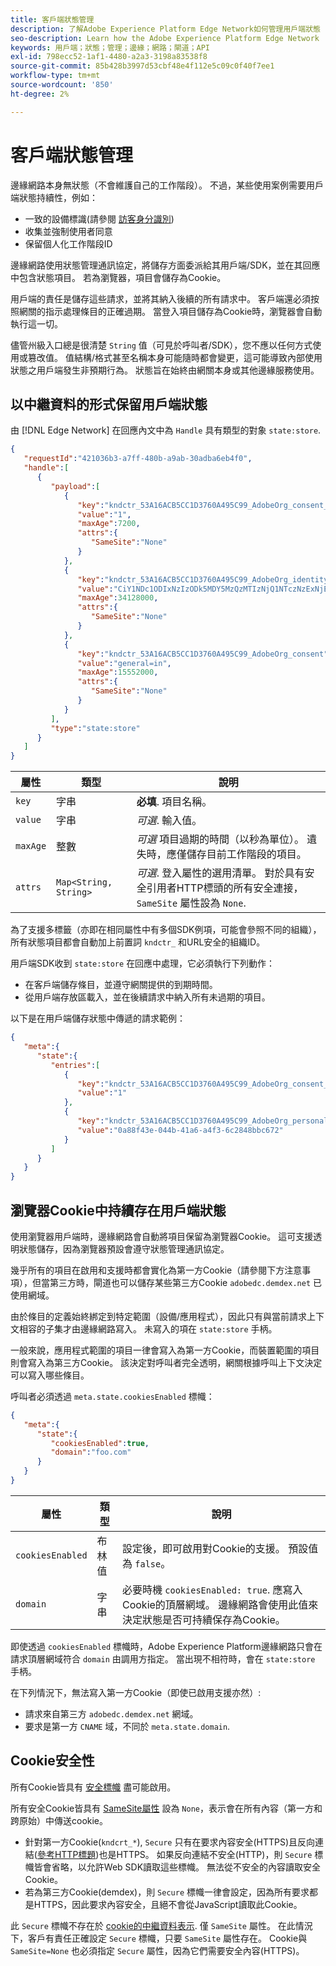 ```yaml
---
title: 客戶端狀態管理
description: 了解Adobe Experience Platform Edge Network如何管理用戶端狀態
seo-description: Learn how the Adobe Experience Platform Edge Network  manages client state
keywords: 用戶端；狀態；管理；邊緣；網路；閘道；API
exl-id: 798ecc52-1af1-4480-a2a3-3198a83538f8
source-git-commit: 85b428b3997d53cbf48e4f112e5c09c0f40f7ee1
workflow-type: tm+mt
source-wordcount: '850'
ht-degree: 2%

---
```


# 客戶端狀態管理

邊緣網路本身無狀態（不會維護自己的工作階段）。 不過，某些使用案例需要用戶端狀態持續性，例如：

* 一致的設備標識(請參閱 [訪客身分識別](visitor-identification.md))
* 收集並強制使用者同意
* 保留個人化工作階段ID

邊緣網路使用狀態管理通訊協定，將儲存方面委派給其用戶端/SDK，並在其回應中包含狀態項目。 若為瀏覽器，項目會儲存為Cookie。

用戶端的責任是儲存這些請求，並將其納入後續的所有請求中。 客戶端還必須按照網關的指示處理條目的正確過期。 當登入項目儲存為Cookie時，瀏覽器會自動執行這一切。

儘管州級入口總是很清楚 `String` 值（可見於呼叫者/SDK），您不應以任何方式使用或篡改值。 值結構/格式甚至名稱本身可能隨時都會變更，這可能導致內部使用狀態之用戶端發生非預期行為。 狀態旨在始終由網關本身或其他邊緣服務使用。

## 以中繼資料的形式保留用戶端狀態

由 [!DNL Edge Network] 在回應內文中為 `Handle` 具有類型的對象 `state:store`.

```json
{
   "requestId":"421036b3-a7ff-480b-a9ab-30adba6eb4f0",
   "handle":[
      {
         "payload":[
            {
               "key":"kndctr_53A16ACB5CC1D3760A495C99_AdobeOrg_consent_check",
               "value":"1",
               "maxAge":7200,
               "attrs":{
                  "SameSite":"None"
               }
            },
            {
               "key":"kndctr_53A16ACB5CC1D3760A495C99_AdobeOrg_identity",
               "value":"CiY1NDc1ODIxNzIzODk5MDY5MzQzMTIzNjQ1NTczNzExNjE4OTA1MFINCLGOvszNLhABGAEgBKABsY6-zM0uqAGHz-z2y82cul3wAbGOvszNLg==",
               "maxAge":34128000,
               "attrs":{
                  "SameSite":"None"
               }
            },
            {
               "key":"kndctr_53A16ACB5CC1D3760A495C99_AdobeOrg_consent",
               "value":"general=in",
               "maxAge":15552000,
               "attrs":{
                  "SameSite":"None"
               }
            }
         ],
         "type":"state:store"
      }
   ]
}
```

| 屬性 | 類型 | 說明 |
| --- | --- | --- |
| `key` | 字串 | **必填**. 項目名稱。 |
| `value` | 字串 | *可選*. 輸入值。 |
| `maxAge` | 整數 | *可選* 項目過期的時間（以秒為單位）。 遺失時，應僅儲存目前工作階段的項目。 |
| `attrs` | `Map<String, String>` | *可選*. 登入屬性的選用清單。 對於具有安全引用者HTTP標頭的所有安全連接， `SameSite` 屬性設為 `None`. |


為了支援多標籤（亦即在相同屬性中有多個SDK例項，可能會參照不同的組織），所有狀態項目都會自動加上前置詞 `kndctr_` 和URL安全的組織ID。

用戶端SDK收到 `state:store` 在回應中處理，它必須執行下列動作：

* 在客戶端儲存條目，並遵守網關提供的到期時間。
* 從用戶端存放區載入，並在後續請求中納入所有未過期的項目。

以下是在用戶端儲存狀態中傳遞的請求範例：

```json
{
   "meta":{
      "state":{
         "entries":[
            {
               "key":"kndctr_53A16ACB5CC1D3760A495C99_AdobeOrg_consent_check",
               "value":"1"
            },
            {
               "key":"kndctr_53A16ACB5CC1D3760A495C99_AdobeOrg_personalization_sessionId",
               "value":"0a88f43e-044b-41a6-a4f3-6c2848bbc672"
            }
         ]
      }
   }
}
```

## 瀏覽器Cookie中持續存在用戶端狀態

使用瀏覽器用戶端時，邊緣網路會自動將項目保留為瀏覽器Cookie。 這可支援透明狀態儲存，因為瀏覽器預設會遵守狀態管理通訊協定。

幾乎所有的項目在啟用和支援時都會實化為第一方Cookie（請參閱下方注意事項），但當第三方時，閘道也可以儲存某些第三方Cookie `adobedc.demdex.net` 已使用網域。

由於條目的定義始終綁定到特定範圍（設備/應用程式），因此只有與當前請求上下文相容的子集才由邊緣網路寫入。 未寫入的項在 `state:store` 手柄。

一般來說，應用程式範圍的項目一律會寫入為第一方Cookie，而裝置範圍的項目則會寫入為第三方Cookie。 該決定對呼叫者完全透明，網關根據呼叫上下文決定可以寫入哪些條目。

呼叫者必須透過 `meta.state.cookiesEnabled` 標幟：

```json
{
   "meta":{
      "state":{
         "cookiesEnabled":true,
         "domain":"foo.com"
      }
   }
}
```

| 屬性 | 類型 | 說明 |
| --- | --- | --- |
| `cookiesEnabled` | 布林值 | 設定後，即可啟用對Cookie的支援。 預設值為 `false`。 |
| `domain` | 字串 | 必要時機 `cookiesEnabled: true`. 應寫入Cookie的頂層網域。 邊緣網路會使用此值來決定狀態是否可持續保存為Cookie。 |

即使透過 `cookiesEnabled` 標幟時，Adobe Experience Platform邊緣網路只會在請求頂層網域符合 `domain` 由調用方指定。 當出現不相符時，會在 `state:store` 手柄。

在下列情況下，無法寫入第一方Cookie（即使已啟用支援亦然）:

* 請求來自第三方 `adobedc.demdex.net` 網域。
* 要求是第一方 `CNAME` 域，不同於 `meta.state.domain`.

## Cookie安全性

所有Cookie皆具有 [安全標幟](https://developer.mozilla.org/en-US/docs/Web/HTTP/Cookies#restrict_access_to_cookies) 盡可能啟用。

所有安全Cookie皆具有 [SameSite屬性](https://developer.mozilla.org/en-US/docs/Web/HTTP/Headers/Set-Cookie/SameSite) 設為 `None`，表示會在所有內容（第一方和跨原始）中傳送cookie。

* 針對第一方Cookie(`kndcrt_*`), `Secure` 只有在要求內容安全(HTTPS)且反向連結([參考HTTP標題](https://developer.mozilla.org/en-US/docs/Web/HTTP/Headers/Referer))也是HTTPS。 如果反向連結不安全(HTTP)，則 `Secure` 標幟皆會省略，以允許Web SDK讀取這些標幟。 無法從不安全的內容讀取安全Cookie。
* 若為第三方Cookie(demdex)，則 `Secure` 標幟一律會設定，因為所有要求都是HTTPS，因此要求內容安全，且絕不會從JavaScript讀取此Cookie。

此 `Secure` 標幟不存在於 [cookie的中繼資料表示](#state-as-metadata). 僅 `SameSite` 屬性。 在此情況下，客戶有責任正確設定 `Secure` 標幟，只要 `SameSite` 屬性存在。 Cookie與 `SameSite=None` 也必須指定 `Secure` 屬性，因為它們需要安全內容(HTTPS)。
